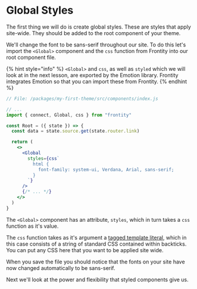 # Global Styles

The first thing we will do is create global styles. These are styles that apply site-wide. They should be added to the root component of your theme.

We'll change the font to be sans-serif throughout our site. To do this let's import the `<Global>` component and the `css` function from Frontity into our root component file.

{% hint style="info" %}
`<Global>` and `css`, as well as `styled` which we will look at in the next lesson, are exported by the Emotion library. Frontity integrates Emotion so that you can import these from Frontity.
{% endhint %}

```jsx
// File: /packages/my-first-theme/src/components/index.js

// ...
import { connect, Global, css } from "frontity"

const Root = ({ state }) => {
  const data = state.source.get(state.router.link)

  return (
    <>
      <Global
        styles={css`
          html {
            font-family: system-ui, Verdana, Arial, sans-serif;
          }
        `}
      />
      {/* ... */}
    </>
  )
}
```

The `<Global>` component has an attribute, `styles`, which in turn takes a `css` function as it's value.

The `css` function takes as it's argument a [tagged template literal](https://wesbos.com/tagged-template-literals), which in this case consists of a string of standard CSS contained within backticks. You can put any CSS here that you want to be applied site wide.

When you save the file you should notice that the fonts on your site have now changed automatically to be sans-serif.

Next we'll look at the power and flexibility that styled components give us.

